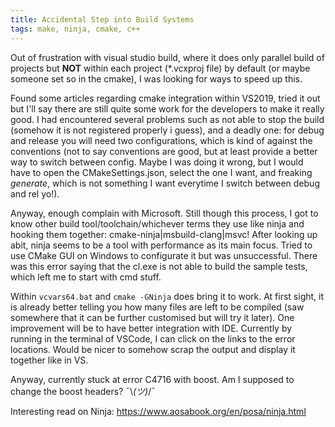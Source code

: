 ```yaml
---
title: Accidental Step into Build Systems
tags: make, ninja, cmake, c++
---
```


Out of frustration with visual studio build, where it does only parallel build of projects 
but **NOT** within each project (*.vcxproj file) by default (or maybe someone set so in the cmake), 
I was looking for ways to speed up this.

Found some articles regarding cmake integration within VS2019, tried it out but I'll say there are still 
quite some work for the developers to make it really good.
I had encountered several problems such as not able to stop the build (somehow it is not registered properly i guess),
and a deadly one: for debug and release you will need two configurations, 
which is kind of against the conventions (not to say conventions are good, 
but at least provide a better way to switch between config.
Maybe I was doing it wrong, but I would have to open the CMakeSettings.json, 
select the one I want, and freaking *generate*, which is not something I want everytime I switch between debug and rel yo!).

Anyway, enough complain with Microsoft. Still though this process, I got to know other build tool/toolchain/whichever terms they use
like ninja and hooking them together: cmake-ninja|msbuild-clang|msvc!
After looking up abit, ninja seems to be a tool with performance as its main focus.
Tried to use CMake GUI on Windows to configurate it but was unsuccessful.
There was this error saying that the cl.exe is not able to build the sample tests, which left me to start with cmd stuff.

Within `vcvars64.bat` and `cmake -GNinja` does bring it to work.
At first sight, it is already better telling you how many files are left to be compiled 
(saw somewhere that it can be further customised but will try it later).
One improvement will be to have better integration with IDE. 
Currently by running in the terminal of VSCode, I can click on the links to the error locations.
Would be nicer to somehow scrap the output and display it together like in VS.

Anyway, currently stuck at error C4716 with boost. Am I supposed to change the boost headers? ¯\\_(ツ)_/¯

Interesting read on Ninja: <https://www.aosabook.org/en/posa/ninja.html>
